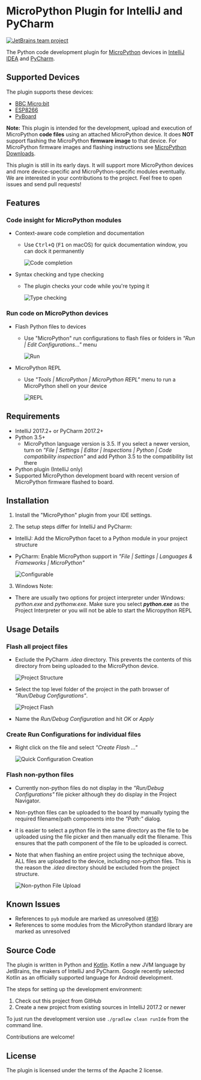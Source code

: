 # MicroPython Plugin for IntelliJ and PyCharm

[![JetBrains team project](http://jb.gg/badges/team.svg)](https://confluence.jetbrains.com/display/ALL/JetBrains+on+GitHub)

The Python code development plugin for [MicroPython](http://micropython.org/) devices in [IntelliJ IDEA](https://www.jetbrains.com/idea/) and
[PyCharm](https://www.jetbrains.com/pycharm/).


## Supported Devices

The plugin supports these devices:

* [BBC Micro:bit](https://github.com/vlasovskikh/intellij-micropython/wiki/BBC-Micro%3Abit)
* [ESP8266](https://github.com/vlasovskikh/intellij-micropython/wiki/ESP8266)
* [PyBoard](https://github.com/vlasovskikh/intellij-micropython/wiki/Pyboard)


**Note:**
This plugin is intended for the development, upload and execution of MicroPython **code files** using an attached MicroPython device.
It does **NOT** support flashing the MicroPython **firmware image** to that device.
For MicroPython firmware images and flashing instructions see [MicroPython Downloads](http://micropython.org/download).

This plugin is still in its early days. It will support more MicroPython devices and more
device-specific and MicroPython-specific modules eventually. We are interested in your
contributions to the project. Feel free to open issues and send pull requests!

## Features


### Code insight for MicroPython modules

* Context-aware code completion and documentation
    * Use <kbd>Ctrl+Q</kbd> (<kbd>F1</kbd> on macOS) for quick documentation window, you can dock it permanently

      ![Code completion](media/code-completion.png)

* Syntax checking and type checking
    * The plugin checks your code while you're typing it

      ![Type checking](media/type-checking.png)


### Run code on MicroPython devices

* Flash Python files to devices
    * Use "MicroPython" run configurations to flash files or folders in <em>"Run | Edit Configurations..."</em> menu

      ![Run](media/run.png)

* MicroPython REPL
    * Use <em>"Tools | MicroPython | MicroPython REPL"</em> menu to run a MicroPython shell on your device

      ![REPL](media/repl.png)



## Requirements

* IntelliJ 2017.2+ or PyCharm 2017.2+
* Python 3.5+
    * MicroPython language version is 3.5. If you select a newer version, turn on <em>"File | Settings | Editor |
      Inspections | Python | Code compatibility inspection"</em> and add Python 3.5 to the compatibility list there
* Python plugin (IntelliJ only)
* Supported MicroPython development board with recent version of MicroPython firmware flashed to board.


## Installation

1. Install the "MicroPython" plugin from your IDE settings.

2. The setup steps differ for IntelliJ and PyCharm:
* IntelliJ: Add the MicroPython facet to a Python module in your project structure
* PyCharm: Enable MicroPython support in <em>"File | Settings | Languages & Frameworks | MicroPython"</em>

  ![Configurable](media/configurable.png)

3. Windows Note:
* There are usually two options for project interpreter under Windows: <em>python.exe</em> and <em>pythonw.exe</em>.
  Make sure you select <em>**python.exe**</em> as the Project Interpreter or you will not be able to start the Micropython REPL

## Usage Details


### Flash all project files

* Exclude the PyCharm <em>.idea</em> directory.
  This prevents the contents of this directory from being uploaded to the MicroPython device.

    ![Project Structure](media/project-structure.png)

* Select the top level folder of the project in the path browser of <em>"Run/Debug Configurations"</em>.

    ![Project Flash](media/project-flash.png)

* Name the <em>Run/Debug Configuration</em> and hit <em>OK</em> or <em>Apply</em>

### Create Run Configurations for individual files

* Right click on the file and select <em>"Create Flash ..."</em>

    ![Quick Configuration Creation](media/create-config.png)

### Flash non-python files

* Currently non-python files do not display in the <em>"Run/Debug Configurations"</em> file picker although they do display in the Project Navigator.
* Non-python files can be uploaded to the board by manually typing the required filename/path components into the <em>"Path:"</em> dialog.
* it is easier to select a python file in the same directory as the file to be uploaded using the file picker and then manually edit the filename.
  This ensures that the path component of the file to be uploaded is correct.
* Note that when flashing an entire project using the technique above, ALL files are uploaded to the device, including non-python files.
  This is the reason the <em>.idea</em> directory should be excluded from the project structure.

    ![Non-python File Upload](media/json-upload.png)


## Known Issues

* References to `pyb` module are marked as unresolved ([#16](https://github.com/vlasovskikh/intellij-micropython/issues/16))
* References to some modules from the MicroPython standard library are marked as unresolved


## Source Code

The plugin is written in Python and [Kotlin](https://kotlinlang.org/). Kotlin a new JVM language by JetBrains, the
makers of IntelliJ and PyCharm. Google recently selected Kotlin as an officially supported language for Android
development.

The steps for setting up the development environment:

1. Check out this project from GitHub
2. Create a new project from existing sources in IntelliJ 2017.2 or newer

To just run the development version use `./gradlew clean runIde` from the command line.

Contributions are welcome!


## License

The plugin is licensed under the terms of the Apache 2 license.
